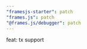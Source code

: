 ```yaml
---
"framesjs-starter": patch
"frames.js": patch
"@frames.js/debugger": patch
---
```


feat: tx support
